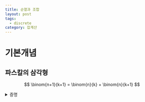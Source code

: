 ```yaml
---
title: 순열과 조합
layout: post
tags:
  - discrete
category: 잡계산
---
```

# 기본개념

## 파스칼의 삼각형

$$ \binom{n+1}{k+1} = \binom{n}{k} + \binom{n}{k+1} $$

<details><summary>증명</summary>

$$ \binom{n+1}{k+1}=\frac{n+1}{k+1}\binom{n}{k} = \left( \frac{n-k}{k+1} +1 \right) \binorm{n}{k} $$
</details>

